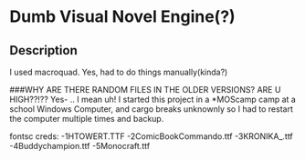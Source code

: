 # Dumb Visual Novel Engine(?)

## Description
I used macroquad. Yes, had to do things manually(kinda?)

###WHY ARE THERE RANDOM FILES IN THE OLDER VERSIONS? ARE U HIGH??!??
Yes- .. I mean uh!
I started this project in a *MOScamp camp at a school Windows Computer,
and cargo breaks unknownly so I had to restart the computer multiple times and backup.

fontsc creds:
-1HTOWERT.TTF
-2ComicBookCommando.ttf
-3KRONIKA_.ttf
-4Buddychampion.ttf
-5Monocraft.ttf
